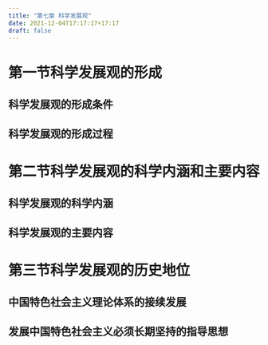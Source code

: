 ```yaml
---
title: "第七章 科学发展观"
date: 2021-12-04T17:17:17+17:17
draft: false
---
```


<!--more-->

# 第一节科学发展观的形成

## 科学发展观的形成条件

## 科学发展观的形成过程

# 第二节科学发展观的科学内涵和主要内容

## 科学发展观的科学内涵

## 科学发展观的主要内容

# 第三节科学发展观的历史地位

## 中国特色社会主义理论体系的接续发展

## 发展中国特色社会主义必须长期坚持的指导思想
